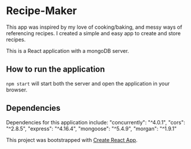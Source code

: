 # Recipe-Maker

This app was inspired by my love of cooking/baking, and messy ways of referencing recipes. I created a simple and easy app to create and store recipes.

This is a React application with a mongoDB server.

## How to run the application

 `npm start` will start both the server and open the application in your browser.

## Dependencies

Dependencies for this application include:
    "concurrently": "^4.0.1",
    "cors": "^2.8.5",
    "express": "^4.16.4",
    "mongoose": "^5.4.9",
    "morgan": "^1.9.1"

This project was bootstrapped with [Create React App](https://github.com/facebook/create-react-app).

